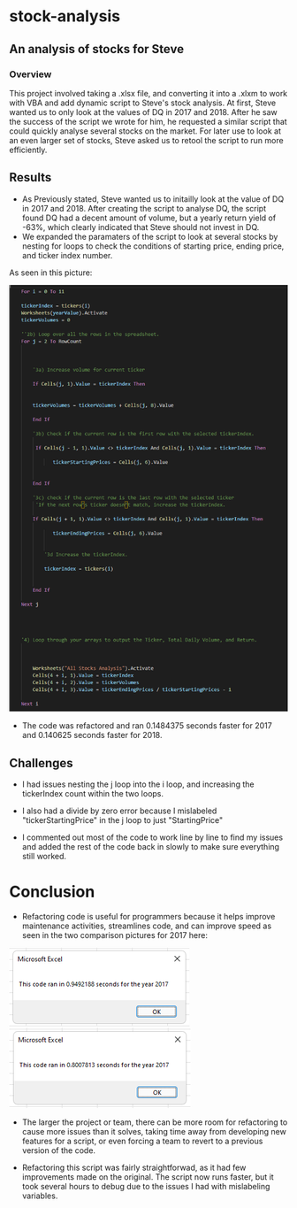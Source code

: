 # stock-analysis
## An analysis of stocks for Steve

### Overview

This project involved taking a .xlsx file, and converting it into a .xlxm to work with VBA and add dynamic script to Steve's stock analysis.
At first, Steve wanted us to only look at the values of DQ in 2017 and 2018. After he saw the success of the script we wrote for him, he requested a similar script that could quickly analyse several stocks on the market.
For later use to look at an even larger set of stocks, Steve asked us to retool the script to run more efficiently.

## Results

- As Previously stated, Steve wanted us to initailly look at the value of DQ in 2017 and 2018. After creating the script to analyse DQ, the script found DQ had a decent amount of volume, but a yearly return yield of -63%, which clearly indicated that Steve should not invest in DQ.
- We expanded the paramaters of the script to look at several stocks by nesting for loops to check the conditions of starting price, ending price, and ticker index number.

As seen in this picture:

![For_Loop_Issue.png](Resources/For_Loop_Issue.png)

- The code was refactored and ran 0.1484375 seconds faster for 2017 and 0.140625 seconds faster for 2018.


## Challenges

- I had issues nesting the j loop into the i loop, and increasing the tickerIndex count within the two loops.

- I also had a divide by zero error because I mislabeled "tickerStartingPrice" in the j loop to just "StartingPrice"

- I commented out most of the code to work line by line to find my issues and added the rest of the code back in slowly to make sure everything still worked.

# Conclusion

- Refactoring code is useful for programmers because it helps improve maintenance activities, streamlines code, and can improve speed as seen in the two comparison pictures for 2017 here:

![AllStock2017.png](Resources/AllStock2017.png)
![VBA_Challenge_2017.png](Resources/VBA_Challenge_2017.png)

- The larger the project or team, there can be more room for refactoring to cause more issues than it solves, taking time away from developing new features for a script, or even forcing a team to revert to a previous version of the code.

- Refactoring this script was fairly straightforwad, as it had few improvements made on the original. The script now runs faster, but it took several hours to debug due to the issues I had with mislabeling variables.